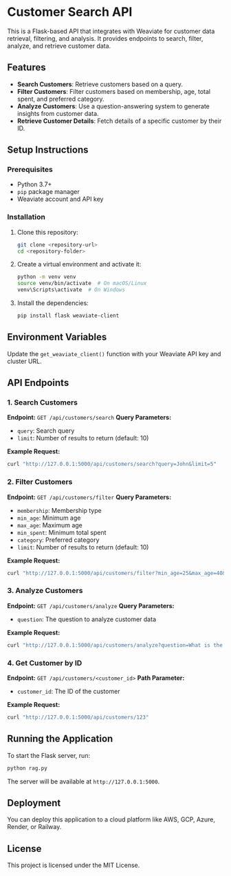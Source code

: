 # Customer Search API

This is a Flask-based API that integrates with Weaviate for customer data retrieval, filtering, and analysis. It provides endpoints to search, filter, analyze, and retrieve customer data.

## Features
- **Search Customers**: Retrieve customers based on a query.
- **Filter Customers**: Filter customers based on membership, age, total spent, and preferred category.
- **Analyze Customers**: Use a question-answering system to generate insights from customer data.
- **Retrieve Customer Details**: Fetch details of a specific customer by their ID.

## Setup Instructions
### Prerequisites
- Python 3.7+
- `pip` package manager
- Weaviate account and API key

### Installation
1. Clone this repository:
   ```sh
   git clone <repository-url>
   cd <repository-folder>
   ```
2. Create a virtual environment and activate it:
   ```sh
   python -m venv venv
   source venv/bin/activate  # On macOS/Linux
   venv\Scripts\activate  # On Windows
   ```
3. Install the dependencies:
   ```sh
   pip install flask weaviate-client
   ```

## Environment Variables
Update the `get_weaviate_client()` function with your Weaviate API key and cluster URL.

## API Endpoints
### 1. Search Customers
**Endpoint:** `GET /api/customers/search`
**Query Parameters:**
- `query`: Search query
- `limit`: Number of results to return (default: 10)

**Example Request:**
```sh
curl "http://127.0.0.1:5000/api/customers/search?query=John&limit=5"
```

### 2. Filter Customers
**Endpoint:** `GET /api/customers/filter`
**Query Parameters:**
- `membership`: Membership type
- `min_age`: Minimum age
- `max_age`: Maximum age
- `min_spent`: Minimum total spent
- `category`: Preferred category
- `limit`: Number of results to return (default: 10)

**Example Request:**
```sh
curl "http://127.0.0.1:5000/api/customers/filter?min_age=25&max_age=40&limit=5"
```

### 3. Analyze Customers
**Endpoint:** `GET /api/customers/analyze`
**Query Parameters:**
- `question`: The question to analyze customer data

**Example Request:**
```sh
curl "http://127.0.0.1:5000/api/customers/analyze?question=What is the most common membership type?"
```

### 4. Get Customer by ID
**Endpoint:** `GET /api/customers/<customer_id>`
**Path Parameter:**
- `customer_id`: The ID of the customer

**Example Request:**
```sh
curl "http://127.0.0.1:5000/api/customers/123"
```

## Running the Application
To start the Flask server, run:
```sh
python rag.py
```

The server will be available at `http://127.0.0.1:5000`.

## Deployment
You can deploy this application to a cloud platform like AWS, GCP, Azure, Render, or Railway.

## License
This project is licensed under the MIT License.
